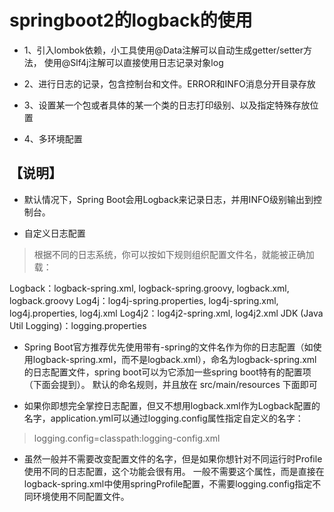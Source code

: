 # springboot2的logback的使用
* 1、引入lombok依赖，小工具使用@Data注解可以自动生成getter/setter方法，
   使用@Slf4j注解可以直接使用日志记录对象log
   
* 2、进行日志的记录，包含控制台和文件。ERROR和INFO消息分开目录存放

* 3、设置某一个包或者具体的某一个类的日志打印级别、以及指定特殊存放位置

* 4、多环境配置

## 【说明】<br>
* 默认情况下，Spring Boot会用Logback来记录日志，并用INFO级别输出到控制台。

* 自定义日志配置
> 根据不同的日志系统，你可以按如下规则组织配置文件名，就能被正确加载：

Logback：logback-spring.xml, logback-spring.groovy, logback.xml, logback.groovy
Log4j：log4j-spring.properties, log4j-spring.xml, log4j.properties, log4j.xml
Log4j2：log4j2-spring.xml, log4j2.xml
JDK (Java Util Logging)：logging.properties

* Spring Boot官方推荐优先使用带有-spring的文件名作为你的日志配置（如使用logback-spring.xml，而不是logback.xml），命名为logback-spring.xml的日志配置文件，spring boot可以为它添加一些spring boot特有的配置项（下面会提到）。 
默认的命名规则，并且放在 src/main/resources 下面即可

* 如果你即想完全掌控日志配置，但又不想用logback.xml作为Logback配置的名字，application.yml可以通过logging.config属性指定自定义的名字：

> logging.config=classpath:logging-config.xml

* 虽然一般并不需要改变配置文件的名字，但是如果你想针对不同运行时Profile使用不同的日志配置，这个功能会很有用。 
一般不需要这个属性，而是直接在logback-spring.xml中使用springProfile配置，不需要logging.config指定不同环境使用不同配置文件。
